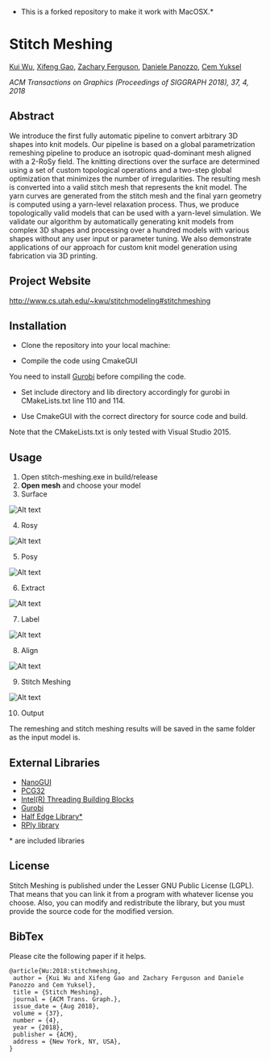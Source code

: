 * This is a forked repository to make it work with MacOSX.*

# Stitch Meshing

[Kui Wu](http://www.cs.utah.edu/~kwu/), 
[Xifeng Gao](https://gaoxifeng.github.io/), 
[Zachary Ferguson](http://zfergus.me/), 
[Daniele Panozzo](https://cs.nyu.edu/~panozzo), 
[Cem Yuksel](http://www.cemyuksel.com/)

*ACM Transactions on Graphics (Proceedings of SIGGRAPH 2018), 37, 4, 2018*

## Abstract

We introduce the first fully automatic pipeline to convert arbitrary 3D shapes into knit models. Our pipeline is based on a global parametrization remeshing pipeline to produce an isotropic quad-dominant mesh aligned with a 2-RoSy field. The knitting directions over the surface are determined using a set of custom topological operations and a two-step global optimization that minimizes the number of irregularities. The resulting mesh is converted into a valid stitch mesh that represents the knit model. The yarn curves are generated from the stitch mesh and the final yarn geometry is computed using a yarn-level relaxation process. Thus, we produce topologically valid models that can be used with a yarn-level simulation. We validate our algorithm by automatically generating knit models from complex 3D shapes and processing over a hundred models with various shapes without any user input or parameter tuning. We also demonstrate applications of our approach for custom knit model generation using fabrication via 3D printing.

 ## Project Website
 
 http://www.cs.utah.edu/~kwu/stitchmodeling#stitchmeshing

## Installation
- Clone the repository into your local machine:

- Compile the code using CmakeGUI 

You need to install [Gurobi](http://www.gurobi.com/) before compiling the code.

- Set include directory and lib directory accordingly for gurobi in CMakeLists.txt line 110 and 114.

- Use CmakeGUI with the correct directory for source code and build.

Note that the CMakeLists.txt is only tested with Visual Studio 2015.

## Usage

1. Open stitch-meshing.exe in build/release
2. **Open mesh** and choose your model
3. Surface

![Alt text](screenshots/screenshot_surface.png)

4. Rosy

![Alt text](screenshots/screenshot_rosy.png)

5. Posy

![Alt text](screenshots/screenshot_posy.png)

6. Extract 

![Alt text](screenshots/screenshot_extract.png)

7. Label

![Alt text](screenshots/screenshot_label.png)

8. Align

![Alt text](screenshots/screenshot_align.png)

9. Stitch Meshing

![Alt text](screenshots/screenshot_stitchmeshing.png)

10. Output

The remeshing and stitch meshing results will be saved in the same folder as the input model is.

## External Libraries 
- [NanoGUI](https://github.com/wjakob/nanogui)
- [PCG32](http://www.pcg-random.org/)
- [Intel(R) Threading Building Blocks](https://www.threadingbuildingblocks.org/)
- [Gurobi](http://www.gurobi.com/)
- [Half Edge Library*](http://halfedgelib.sourceforge.net)
- [RPly library](http://www.impa.br/~diego/software/rply)

\* are included libraries

## License

Stitch Meshing is published under the Lesser GNU Public License (LGPL). That means that you can link it from a program with whatever license you choose. Also, you can modify and redistribute the library, but you must provide the source code for the modified version.

## BibTex 

Please cite the following paper if it helps. 

```
@article{Wu:2018:stitchmeshing,
 author = {Kui Wu and Xifeng Gao and Zachary Ferguson and Daniele Panozzo and Cem Yuksel},  
 title = {Stitch Meshing},  
 journal = {ACM Trans. Graph.},  
 issue_date = {Aug 2018},  
 volume = {37},  
 number = {4},  
 year = {2018},    
 publisher = {ACM},  
 address = {New York, NY, USA},   
}  
```
